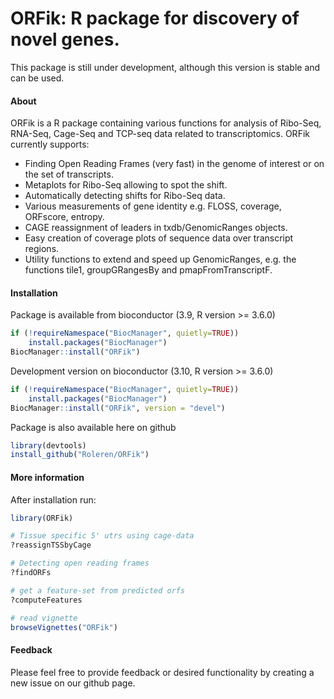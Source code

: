 ORFik: R package for discovery of novel genes.
==============================================================================

This package is still under development, although this version is stable and can be used.

#### About


ORFik is a R package containing various functions for analysis of Ribo-Seq, RNA-Seq, Cage-Seq and TCP-seq data related to transcriptomics. ORFik currently supports:

- Finding Open Reading Frames (very fast) in the genome of interest or on the set of transcripts.
- Metaplots for Ribo-Seq allowing to spot the shift.
- Automatically detecting shifts for Ribo-Seq data.
- Various measurements of gene identity e.g. FLOSS, coverage, ORFscore, entropy.
- CAGE reassignment of leaders in txdb/GenomicRanges objects.
- Easy creation of coverage plots of sequence data over transcript regions.
- Utility functions to extend and speed up GenomicRanges, e.g. the functions tile1, groupGRangesBy and pmapFromTranscriptF.



#### Installation
Package is available from bioconductor (3.9, R version >= 3.6.0)
```r
if (!requireNamespace("BiocManager", quietly=TRUE))
    install.packages("BiocManager")
BiocManager::install("ORFik")
```

Development version on bioconductor (3.10, R version >= 3.6.0)
```r
if (!requireNamespace("BiocManager", quietly=TRUE))
    install.packages("BiocManager")
BiocManager::install("ORFik", version = "devel")
```  

Package is also available here on github
```r
library(devtools)
install_github("Roleren/ORFik")
```  

#### More information

After installation run:
```r
library(ORFik)

# Tissue specific 5' utrs using cage-data
?reassignTSSbyCage

# Detecting open reading frames
?findORFs

# get a feature-set from predicted orfs
?computeFeatures

# read vignette
browseVignettes("ORFik")
```  

#### Feedback

Please feel free to provide feedback or desired functionality by creating a new issue on our github page.
